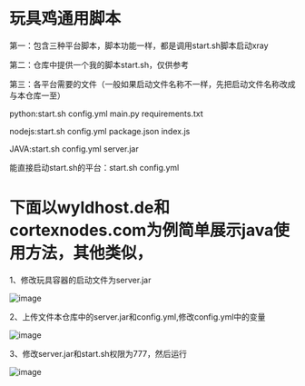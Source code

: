 # 玩具鸡通用脚本


第一：包含三种平台脚本，脚本功能一样，都是调用start.sh脚本启动xray

第二：仓库中提供一个我的脚本start.sh，仅供参考

第三：各平台需要的文件（一般如果启动文件名称不一样，先把启动文件名称改成与本仓库一至）

python:start.sh config.yml main.py requirements.txt

nodejs:start.sh config.yml package.json index.js

JAVA:start.sh config.yml server.jar

能直接启动start.sh的平台：start.sh config.yml

# 下面以wyldhost.de和cortexnodes.com为例简单展示java使用方法，其他类似，

1、修改玩具容器的启动文件为server.jar

![image](https://github.com/dsadsadsss/dis-wanju/blob/main/png/1.PNG)

2、上传文件本仓库中的server.jar和config.yml,修改config.yml中的变量

![image](https://github.com/dsadsadsss/dis-wanju/blob/main/png/2.PNG)


3、修改server.jar和start.sh权限为777，然后运行

![image](https://github.com/dsadsadsss/dis-wanju/blob/main/png/3.PNG)

